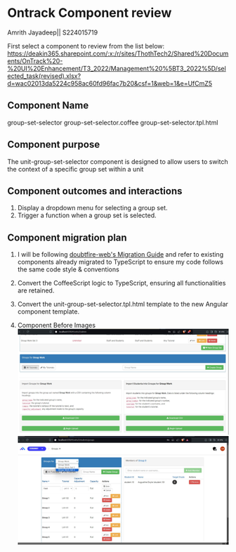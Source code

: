 # Ontrack Component review

Amrith Jayadeep|| S224015719

First select a component to review from the list below:
<https://deakin365.sharepoint.com/:x:/r/sites/ThothTech2/Shared%20Documents/OnTrack%20-%20UI%20Enhancement/T3_2022/Management%20%5BT3_2022%5D/selected_task(revised).xlsx?d=wac02013da5224c958ac60fd96fac7b20&csf=1&web=1&e=UfCmZ5>

## Component Name

group-set-selector group-set-selector.coffee group-set-selector.tpl.html

## Component purpose

The unit-group-set-selector component is designed to allow users to switch the context of a specific
group set within a unit

## Component outcomes and interactions

1. Display a dropdown menu for selecting a group set.
2. Trigger a function when a group set is selected.

## Component migration plan

1. I will be following
   [doubtfire-web's Migration Guide](https://github.com/thoth-tech/doubtfire-web/blob/e70f4c7cd1395eaab942ee389788f75f92e985c9/MIGRATION-GUIDE.md)
   and refer to existing components already migrated to TypeScript to ensure my code follows the
   same code style & conventions

2. Convert the CoffeeScript logic to TypeScript, ensuring all functionalities are retained.

3. Convert the unit-group-set-selector.tpl.html template to the new Angular component template.

4. Component Before Images ![group-set-selector-migrated](Resources/group-set-selector-2.jpg)
   ![group-set-selector-migrated](Resources/group-set-selector-1.jpg)
